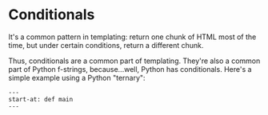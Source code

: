 # Conditionals

It's a common pattern in templating: return one chunk of HTML most of the time, but under certain conditions, return a different chunk.

Thus, conditionals are a common part of templating.
They're also a common part of Python f-strings, because...well, Python has conditionals.
Here's a simple example using a Python "ternary":

```{literalinclude} ../../examples/conditionals/syntax/__init__.py
---
start-at: def main
---
```
